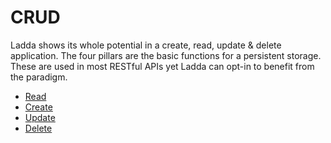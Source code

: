 # CRUD

Ladda shows its whole potential in a create, read, update & delete application. The four pillars are the basic functions for a persistent storage. These are used in most RESTful APIs yet Ladda can opt-in to benefit from the paradigm.

* [Read](Read.md)
* [Create](Create.md)
* [Update](Update.md)
* [Delete](Delete.md)
